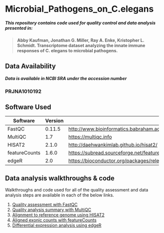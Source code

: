 # Microbial_Pathogens_on_C.elegans
##### This repository contains code used for quality control and data analysis presented in:

> **Abby Kaufman, Jonathan G. Miller, Ray A. Enke, Kristopher L. Schmidt. Transcriptome dataset analyzing the innate immune responses of C. elegans to microbial pathogens.**


## Data Availability
##### Data is available in NCBI SRA under the accession number 
### PRJNA1010192


## Software Used

| Software | Version | URL |
| --- | --- | --- |
| FastQC | 0.11.5 | http://www.bioinformatics.babraham.ac.uk/projects/fastqc/ |
| MultiQC | 1.7 | https://multiqc.info |
| HISAT2 | 2.1.0 | http://daehwankimlab.github.io/hisat2/ |
| featureCounts | 1.6.0 | https://subread.sourceforge.net/featureCounts.html#:~:text=featureCounts%20is%20a%20highly%20efficient,and%20genomic%20DNA%2Dseq%20reads. |
| edgeR | 2.0 | https://bioconductor.org/packages/release/bioc/html/edgeR.html |

## Data analysis walkthroughs & code

Walkthroughs and code used for all of the quality assessment and data analysis steps are available in each of the below links.

1. [Quality assessment with FastQC](https://github.com/JonathanGM70/Microbial_Pathogens_on_C.elegans/blob/main/Walkthroughs_and_Code/FastQC)
2. [Quality analysis summary with MultiQC](https://github.com/JonathanGM70/Microbial_Pathogens_on_C.elegans/blob/main/Walkthroughs_and_Code/MultiQC)
3. [Alignment to reference genome using HISAT2](https://github.com/JonathanGM70/Microbial_Pathogens_on_C.elegans/blob/main/Walkthroughs_and_Code/HISAT2)
4. [Aligned exonic counts with featureCounts](https://github.com/JonathanGM70/Microbial_Pathogens_on_C.elegans/blob/main/Walkthroughs_and_Code/featureCounts)
5. [Differential expression analysis using edgeR](https://github.com/JonathanGM70/Microbial_Pathogens_on_C.elegans/blob/main/Walkthroughs_and_Code/edgeR)
